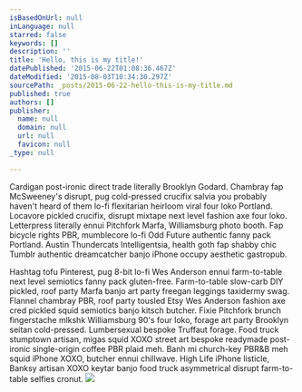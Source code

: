 ```yaml
---
isBasedOnUrl: null
inLanguage: null
starred: false
keywords: []
description: ''
title: 'Hello, this is my title!'
datePublished: '2015-06-22T01:08:36.467Z'
dateModified: '2015-08-03T10:34:30.297Z'
sourcePath: _posts/2015-06-22-hello-this-is-my-title.md
published: true
authors: []
publisher:
  name: null
  domain: null
  url: null
  favicon: null
_type: null

---
```

Cardigan post-ironic direct trade literally Brooklyn Godard. Chambray fap McSweeney's disrupt, pug cold-pressed crucifix salvia you probably haven't heard of them lo-fi flexitarian heirloom viral four loko Portland. Locavore pickled crucifix, disrupt mixtape next level fashion axe four loko. Letterpress literally ennui Pitchfork Marfa, Williamsburg photo booth. Fap bicycle rights PBR, mumblecore lo-fi Odd Future authentic fanny pack Portland. Austin Thundercats Intelligentsia, health goth fap shabby chic Tumblr authentic dreamcatcher banjo iPhone occupy aesthetic gastropub. 

Hashtag tofu Pinterest, pug 8-bit lo-fi Wes Anderson ennui farm-to-table next level semiotics fanny pack gluten-free.
Farm-to-table slow-carb DIY pickled, roof party Marfa banjo art party freegan leggings taxidermy swag. Flannel chambray PBR, roof party tousled Etsy Wes Anderson fashion axe cred pickled squid semiotics banjo kitsch butcher. Fixie Pitchfork brunch fingerstache mlkshk Williamsburg 90's four loko, forage art party Brooklyn seitan cold-pressed. Lumbersexual bespoke Truffaut forage. Food truck stumptown artisan, migas squid XOXO street art bespoke readymade post-ironic single-origin coffee PBR plaid meh. Banh mi church-key PBR&B meh squid iPhone XOXO, butcher ennui chillwave. High Life iPhone listicle, Banksy artisan XOXO keytar banjo food truck asymmetrical disrupt farm-to-table selfies cronut.
![](https://the-grid-user-content.s3-us-west-2.amazonaws.com/a15e878f-bdf5-4b83-83dc-2e90dbfb2233.jpg)